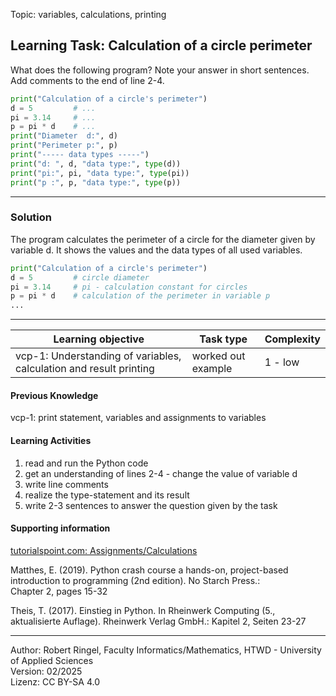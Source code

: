 Topic: variables, calculations, printing
## Learning Task: Calculation of a circle perimeter

What does the following program? 
Note your answer in short sentences.
Add comments to the end of line 2-4.

``` python
print("Calculation of a circle's perimeter")
d = 5         # ...
pi = 3.14     # ...
p = pi * d    # ...
print("Diameter  d:", d)
print("Perimeter p:", p)
print("----- data types -----")
print("d: ", d, "data type:", type(d))
print("pi:", pi, "data type:", type(pi))
print("p :", p, "data type:", type(p))
```

---------------------------------------

### Solution

The program calculates the perimeter of a circle for the diameter given by variable d.
It shows the values and the data types of all used variables. 

``` python
print("Calculation of a circle's perimeter")
d = 5         # circle diameter
pi = 3.14     # pi - calculation constant for circles
p = pi * d    # calculation of the perimeter in variable p
...
```

---------------------------------------

| **Learning objective**                                             | **Task type**      | **Complexity** |
| ------------------------------------------------------------------ | ------------------ | -------------- |
| vcp-1: Understanding of variables, calculation and result printing | worked out example | 1 - low        |  

#### Previous Knowledge

vcp-1: print statement, variables and assignments to variables

#### Learning Activities

1) read and run the Python code
2) get an understanding of lines 2-4 - change the value of variable d
3) write line comments
4) realize the type-statement and its result
5) write 2-3 sentences to answer the question given by the task

#### Supporting information

[tutorialspoint.com: Assignments/Calculations](https://www.tutorialspoint.com/python/python_assignment_operators.htm)  

Matthes, E. (2019). Python crash course a hands-on, project-based introduction to programming (2nd edition). No Starch Press.:  
Chapter 2, pages 15-32  

Theis, T. (2017). Einstieg in Python. In Rheinwerk Computing (5., aktualisierte Auflage). Rheinwerk Verlag GmbH.:
Kapitel 2, Seiten 23-27

----  
Author: Robert Ringel, Faculty Informatics/Mathematics, HTWD - University of Applied Sciences  
Version: 02/2025  
Lizenz: CC BY-SA 4.0

[//]: # "OB:vcp-1"
[//]: # "LO:Understanding of variables, calculation and result printing"
[//]: # "TT:worked out example"
[//]: # "CP:1-low"
[//]: # "PK:vcp-1 "
[//]: # "TP:Calculation of a circle perimeter"
[//]: # "TY:learning task"
[//]: # "AT:Robert Ringel"
[//]: # "LI:CC BY-SA 4.0"
[//]: # "SU:variables, calculations, printing"
